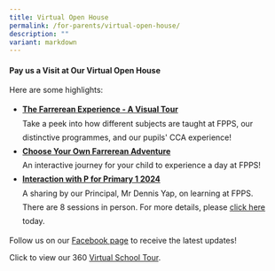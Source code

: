 ```yaml
---
title: Virtual Open House
permalink: /for-parents/virtual-open-house/
description: ""
variant: markdown
---
```

<h4>Pay us a Visit at Our Virtual Open House</h4>
<p>Here are some highlights:</p>
<ul style="line-height: 1.8;">
<li><strong><a target="_blank" href="https://sites.google.com/moe.edu.sg/openhouse2023/home">The Farrerean Experience - A Visual Tour</a></strong><br>Take a peek into how different subjects are taught at FPPS, our distinctive programmes, and our pupils' CCA experience!</li>
<li><strong><a target="_blank" href="https://docs.google.com/forms/d/e/1FAIpQLSdPBbFhKu8mBnRiGsL68QTUA-wtTHxsvdAqKeiO9QRUrpfzqg/viewform">Choose Your Own Farrerean Adventure</a></strong><br>An interactive journey for your child to experience a day at FPPS!</li>
<li><strong><a target="_blank" href="https://go.gov.sg/2024ptalk">Interaction with P for Primary 1 2024</a></strong><br>A sharing by our Principal, Mr Dennis Yap, on learning at FPPS.<br>There are 8 sessions in person. For more details, please <a target="_blank" href="https://go.gov.sg/2024ptalk">click here</a> today.</li>
</ul>
<p>Follow us on our <a target="_blank" href="https://www.facebook.com/FarrerParkPrimary/">Facebook page</a> to receive the latest updates!</p>
<p>Click to view our 360 <a target="_blank" href="https://3d.vthere.sg/tour/fpps">Virtual School Tour</a>.</p>